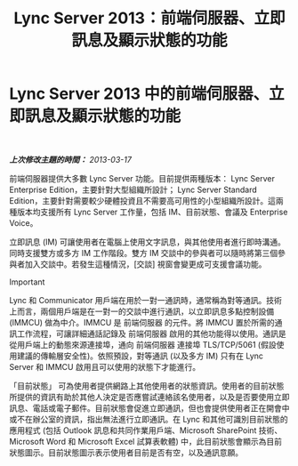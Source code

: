 ﻿---
title: Lync Server 2013：前端伺服器、立即訊息及顯示狀態的功能
TOCTitle: 前端伺服器、立即訊息及顯示狀態的功能
ms:assetid: 05b29536-dcd7-49b5-934a-2ebf20ddc45c
ms:mtpsurl: https://technet.microsoft.com/zh-tw/library/Gg398109(v=OCS.15)
ms:contentKeyID: 49289963
ms.date: 08/10/2015
mtps_version: v=OCS.15
ms.translationtype: HT
---

# Lync Server 2013 中的前端伺服器、立即訊息及顯示狀態的功能

 

_**上次修改主題的時間：** 2013-03-17_

前端伺服器提供大多數 Lync Server 功能。目前提供兩種版本： Lync Server Enterprise Edition，主要針對大型組織所設計； Lync Server Standard Edition，主要針對需要較少硬體投資且不需要高可用性的小型組織所設計。這兩種版本均支援所有 Lync Server 工作量，包括 IM、目前狀態、會議及 Enterprise Voice。

立即訊息 (IM) 可讓使用者在電腦上使用文字訊息，與其他使用者進行即時溝通。同時支援雙方或多方 IM 工作階段。雙方 IM 交談中的參與者可以隨時將第三個參與者加入交談中。若發生這種情況，\[交談\] 視窗會變更成可支援會議功能。

> [!IMPORTANT]  
> Lync 和 Communicator 用戶端在用於一對一通訊時，通常稱為對等通訊。技術上而言，兩個用戶端是在一對一的交談中進行通訊，以立即訊息多點控制設備 (IMMCU) 做為中介。IMMCU 是 前端伺服器 的元件。將 IMMCU 置於所需的通訊工作流程，可讓詳細通話記錄及 前端伺服器 啟用的其他功能得以使用。通訊是從用戶端上的動態來源連接埠，通向 前端伺服器 連接埠 TLS/TCP/5061 (假設使用建議的傳輸層安全性)。依照預設，對等通訊 (以及多方 IM) 只有在 Lync Server 和 IMMCU 啟用且可以使用的狀態下才能進行。



「目前狀態」 可為使用者提供網路上其他使用者的狀態資訊。使用者的目前狀態所提供的資訊有助於其他人決定是否應嘗試連絡該名使用者，以及是否要使用立即訊息、電話或電子郵件。目前狀態會促進立即通訊，但也會提供使用者正在開會中或不在辦公室的資訊，指出無法進行立即通訊。在 Lync 和其他可識別目前狀態的應用程式 (包括 Outlook 訊息和共同作業用戶端、Microsoft SharePoint 技術、Microsoft Word 和 Microsoft Excel 試算表軟體) 中，此目前狀態會顯示為目前狀態圖示。目前狀態圖示表示使用者目前是否有空，以及通訊意願。

